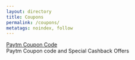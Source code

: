 ```yaml
---
layout: directory
title: Coupons
permalink: /coupons/
metatags: noindex, follow
---
```


<div class="panel panel-success">
  <div class="panel-heading">
    <a class="panel-title" href="/coupons/paytm/">Paytm Coupon Code</a>
  </div>
	 <div class="panel-body">
		Paytm Coupon code and Special Cashback Offers
	 </div>
</div>